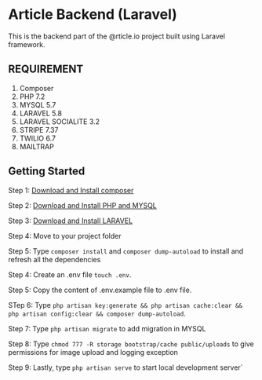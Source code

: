 # Article Backend (Laravel)

This is the backend part of the @rticle.io project built using Laravel framework.

## REQUIREMENT

1. Composer
2. PHP 7.2
3. MYSQL 5.7
4. LARAVEL 5.8
5. LARAVEL SOCIALITE 3.2
6. STRIPE 7.37
7. TWILIO 6.7
8. MAILTRAP

## Getting Started

Step 1: [Download and Install composer](https://www.digitalocean.com/community/tutorials/how-to-install-composer-on-ubuntu-20-04-quickstart)

Step 2: [Download and Install PHP and MYSQL](https://www.digitalocean.com/community/tutorials/how-to-install-linux-apache-mysql-php-lamp-stack-on-ubuntu-16-04)

Step 3: [Download and Install LARAVEL](https://laravel.com/docs/7.x/installation)

Step 4: Move to your project folder

Step 5: Type `composer install` and `composer dump-autoload` to install and refresh all the dependencies

Step 4: Create an .env file `touch .env`.

Step 5: Copy the content of .env.example file to .env file.

STep 6: Type `php artisan key:generate && php artisan cache:clear && php artisan config:clear && composer dump-autoload`.

Step 7: Type `php artisan migrate` to add migration in MYSQL

Step 8: Type `chmod 777 -R storage bootstrap/cache public/uploads` to give permissions for image upload and logging exception

Step 9: Lastly, type `php artisan serve` to start local development server`
